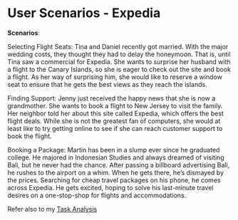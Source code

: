 # User Scenarios - Expedia

**Scenarios**:

Selecting Flight Seats: Tina and Daniel recently got married. With the major wedding costs, they thought they had to delay the honeymoon. That is, until Tina saw a commercial for Expedia. She wants to surprise her husband with a flight to the Canary Islands, so she is eager to check out the site and book a flight. As her way of surprising him, she would like to reserve a window seat to ensure that he gets the best views as they reach the islands.

Finding Support: Jenny just received the happy news that she is now a grandmother. She wants to book a flight to New Jersey to visit the family. Her neighbor told her about this site called Expedia, which offers the best flight deals. While she is not the greatest fan of computers, she would at least like to try getting online to see if she can reach customer support to book the flight.

Booking a Package: Martin has been in a slump ever since he graduated college. He majored in Indonesian Studies and always dreamed of visiting Bali, but he never had the chance. After passing a billboard advertising Bali, he rushes to the airport on a whim. When he gets there, he’s dismayed by the prices. Searching for cheap travel packages on his phone, he comes across Expedia. He gets excited, hoping to solve his last-minute travel desires on a one-stop-shop for flights and accommodations.

Refer also to my [Task Analysis](/simong/assets/docs/SIMON-Task-Analysis%20PDF.pdf)